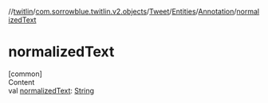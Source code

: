 //[twitlin](../../../../index.md)/[com.sorrowblue.twitlin.v2.objects](../../../index.md)/[Tweet](../../index.md)/[Entities](../index.md)/[Annotation](index.md)/[normalizedText](normalized-text.md)



# normalizedText  
[common]  
Content  
val [normalizedText](normalized-text.md): [String](https://kotlinlang.org/api/latest/jvm/stdlib/kotlin/-string/index.html)  



